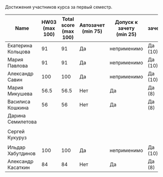 Достижения участников курса за первый семестр.

| Name | HW03<br />(max 100) | Total score<br />(max 100) | Автозачет<br />(min 75) | Допуск к зачету<br />(min 25) | зачет |
|--------------------|------|--------------------------|--------------------------|-----------------------------|--------------|
| Екатерина Кольцова | 91                  | 91                         | Да                      | неприменимо                   | Да (10) |
| Мария Павлова      | 91                  | 91                         | Да                      | неприменимо                   | Да (10) |
| Александр Савин    | 100 | 100 | Да | неприменимо | Да (10) |
| Мария Микушева | 56.5 | 56.5 | Нет | Да | Да (8) |
| Василиса Кошкина   | 56 | 56 | Нет | Да | Да (8) |
| Дарина Семилетова |                     |                            |                         |                               |       |
|  |  |  |  |  |  |
| Сергей Кукуруз |  |  |  |  |  |
|  | | | | | |
| Ильдар Хабутдинов | 100 | 100 | Да | неприменимо | Да (10) |
| Александр Касаткин | 84 | 84 | Нет | Да | Да (8) |